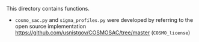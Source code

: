 This directory contains functions.
 - `cosmo_sac.py` and `sigma_profiles.py` were developed by referring to the open source implementation
https://github.com/usnistgov/COSMOSAC/tree/master (`COSMO_license`)
 